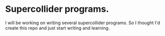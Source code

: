 # Supercollider programs. 

I will be working on writing several supercollider programs. So I thought I'd create this repo and just start writing and learning.
